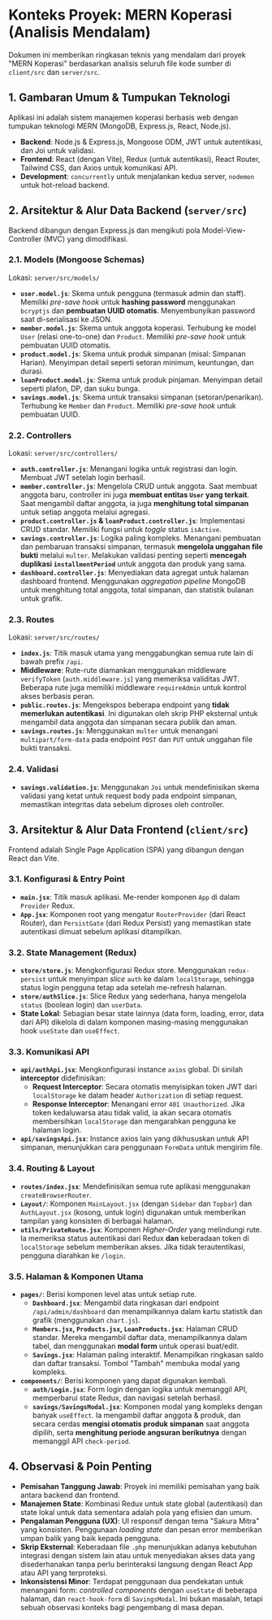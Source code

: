 # Konteks Proyek: MERN Koperasi (Analisis Mendalam)

Dokumen ini memberikan ringkasan teknis yang mendalam dari proyek "MERN Koperasi" berdasarkan analisis seluruh file kode sumber di `client/src` dan `server/src`.

## 1. Gambaran Umum & Tumpukan Teknologi

Aplikasi ini adalah sistem manajemen koperasi berbasis web dengan tumpukan teknologi MERN (MongoDB, Express.js, React, Node.js).

- **Backend**: Node.js & Express.js, Mongoose ODM, JWT untuk autentikasi, dan Joi untuk validasi.
- **Frontend**: React (dengan Vite), Redux (untuk autentikasi), React Router, Tailwind CSS, dan Axios untuk komunikasi API.
- **Development**: `concurrently` untuk menjalankan kedua server, `nodemon` untuk hot-reload backend.

## 2. Arsitektur & Alur Data Backend (`server/src`)

Backend dibangun dengan Express.js dan mengikuti pola Model-View-Controller (MVC) yang dimodifikasi.

### 2.1. Models (Mongoose Schemas)

Lokasi: `server/src/models/`

- **`user.model.js`**: Skema untuk pengguna (termasuk admin dan staff). Memiliki *pre-save hook* untuk **hashing password** menggunakan `bcryptjs` dan **pembuatan UUID otomatis**. Menyembunyikan password saat di-serialisasi ke JSON.
- **`member.model.js`**: Skema untuk anggota koperasi. Terhubung ke model `User` (relasi one-to-one) dan `Product`. Memiliki *pre-save hook* untuk pembuatan UUID otomatis.
- **`product.model.js`**: Skema untuk produk simpanan (misal: Simpanan Harian). Menyimpan detail seperti setoran minimum, keuntungan, dan durasi.
- **`loanProduct.model.js`**: Skema untuk produk pinjaman. Menyimpan detail seperti plafon, DP, dan suku bunga.
- **`savings.model.js`**: Skema untuk transaksi simpanan (setoran/penarikan). Terhubung ke `Member` dan `Product`. Memiliki *pre-save hook* untuk pembuatan UUID.

### 2.2. Controllers

Lokasi: `server/src/controllers/`

- **`auth.controller.js`**: Menangani logika untuk registrasi dan login. Membuat JWT setelah login berhasil.
- **`member.controller.js`**: Mengelola CRUD untuk anggota. Saat membuat anggota baru, controller ini juga **membuat entitas `User` yang terkait**. Saat mengambil daftar anggota, ia juga **menghitung total simpanan** untuk setiap anggota melalui agregasi.
- **`product.controller.js` & `loanProduct.controller.js`**: Implementasi CRUD standar. Memiliki fungsi untuk *toggle* status `isActive`.
- **`savings.controller.js`**: Logika paling kompleks. Menangani pembuatan dan pembaruan transaksi simpanan, termasuk **mengelola unggahan file bukti** melalui `multer`. Melakukan validasi penting seperti **mencegah duplikasi `installmentPeriod`** untuk anggota dan produk yang sama.
- **`dashboard.controller.js`**: Menyediakan data agregat untuk halaman dashboard frontend. Menggunakan *aggregation pipeline* MongoDB untuk menghitung total anggota, total simpanan, dan statistik bulanan untuk grafik.

### 2.3. Routes

Lokasi: `server/src/routes/`

- **`index.js`**: Titik masuk utama yang menggabungkan semua rute lain di bawah prefix `/api`.
- **Middleware**: Rute-rute diamankan menggunakan middleware `verifyToken` (`auth.middleware.js`) yang memeriksa validitas JWT. Beberapa rute juga memiliki middleware `requireAdmin` untuk kontrol akses berbasis peran.
- **`public.routes.js`**: Mengekspos beberapa endpoint yang **tidak memerlukan autentikasi**. Ini digunakan oleh skrip PHP eksternal untuk mengambil data anggota dan simpanan secara publik dan aman.
- **`savings.routes.js`**: Menggunakan `multer` untuk menangani `multipart/form-data` pada endpoint `POST` dan `PUT` untuk unggahan file bukti transaksi.

### 2.4. Validasi

- **`savings.validation.js`**: Menggunakan `Joi` untuk mendefinisikan skema validasi yang ketat untuk request body pada endpoint simpanan, memastikan integritas data sebelum diproses oleh controller.

## 3. Arsitektur & Alur Data Frontend (`client/src`)

Frontend adalah Single Page Application (SPA) yang dibangun dengan React dan Vite.

### 3.1. Konfigurasi & Entry Point

- **`main.jsx`**: Titik masuk aplikasi. Me-render komponen `App` di dalam `Provider` Redux.
- **`App.jsx`**: Komponen root yang mengatur `RouterProvider` (dari React Router), dan `PersistGate` (dari Redux Persist) yang memastikan state autentikasi dimuat sebelum aplikasi ditampilkan.

### 3.2. State Management (Redux)

- **`store/store.js`**: Mengkonfigurasi Redux store. Menggunakan `redux-persist` untuk menyimpan *slice* `auth` ke dalam `localStorage`, sehingga status login pengguna tetap ada setelah me-refresh halaman.
- **`store/authSlice.js`**: Slice Redux yang sederhana, hanya mengelola `status` (boolean login) dan `userData`.
- **State Lokal**: Sebagian besar state lainnya (data form, loading, error, data dari API) dikelola di dalam komponen masing-masing menggunakan hook `useState` dan `useEffect`.

### 3.3. Komunikasi API

- **`api/authApi.jsx`**: Mengkonfigurasi instance `axios` global. Di sinilah **interceptor** didefinisikan:
  - **Request Interceptor**: Secara otomatis menyisipkan token JWT dari `localStorage` ke dalam header `Authorization` di setiap request.
  - **Response Interceptor**: Menangani error `401 Unauthorized`. Jika token kedaluwarsa atau tidak valid, ia akan secara otomatis membersihkan `localStorage` dan mengarahkan pengguna ke halaman login.
- **`api/savingsApi.jsx`**: Instance axios lain yang dikhususkan untuk API simpanan, menunjukkan cara penggunaan `FormData` untuk mengirim file.

### 3.4. Routing & Layout

- **`routes/index.jsx`**: Mendefinisikan semua rute aplikasi menggunakan `createBrowserRouter`.
- **`Layout/`**: Komponen `MainLayout.jsx` (dengan `Sidebar` dan `Topbar`) dan `AuthLayout.jsx` (kosong, untuk login) digunakan untuk memberikan tampilan yang konsisten di berbagai halaman.
- **`utils/PrivateRoute.jsx`**: Komponen *Higher-Order* yang melindungi rute. Ia memeriksa status autentikasi dari Redux **dan** keberadaan token di `localStorage` sebelum memberikan akses. Jika tidak terautentikasi, pengguna diarahkan ke `/login`.

### 3.5. Halaman & Komponen Utama

- **`pages/`**: Berisi komponen level atas untuk setiap rute.
  - **`Dashboard.jsx`**: Mengambil data ringkasan dari endpoint `/api/admin/dashboard` dan menampilkannya dalam kartu statistik dan grafik (menggunakan `chart.js`).
  - **`Members.jsx`, `Products.jsx`, `LoanProducts.jsx`**: Halaman CRUD standar. Mereka mengambil daftar data, menampilkannya dalam tabel, dan menggunakan **modal form** untuk operasi buat/edit.
  - **`Savings.jsx`**: Halaman paling interaktif. Menampilkan ringkasan saldo dan daftar transaksi. Tombol "Tambah" membuka modal yang kompleks.
- **`components/`**: Berisi komponen yang dapat digunakan kembali.
  - **`auth/Login.jsx`**: Form login dengan logika untuk memanggil API, memperbarui state Redux, dan navigasi setelah berhasil.
  - **`savings/SavingsModal.jsx`**: Komponen modal yang kompleks dengan banyak `useEffect`. Ia mengambil daftar anggota & produk, dan secara cerdas **mengisi otomatis produk simpanan** saat anggota dipilih, serta **menghitung periode angsuran berikutnya** dengan memanggil API `check-period`.

## 4. Observasi & Poin Penting

- **Pemisahan Tanggung Jawab**: Proyek ini memiliki pemisahan yang baik antara backend dan frontend.
- **Manajemen State**: Kombinasi Redux untuk state global (autentikasi) dan state lokal untuk data sementara adalah pola yang efisien dan umum.
- **Pengalaman Pengguna (UX)**: UI responsif dengan tema "Sakura Mitra" yang konsisten. Penggunaan *loading state* dan pesan error memberikan umpan balik yang baik kepada pengguna.
- **Skrip Eksternal**: Keberadaan file `.php` menunjukkan adanya kebutuhan integrasi dengan sistem lain atau untuk menyediakan akses data yang disederhanakan tanpa perlu berinteraksi langsung dengan React App atau API yang terproteksi.
- **Inkonsistensi Minor**: Terdapat penggunaan dua pendekatan untuk menangani form: *controlled components* dengan `useState` di beberapa halaman, dan `react-hook-form` di `SavingsModal`. Ini bukan masalah, tetapi sebuah observasi konteks bagi pengembang di masa depan.